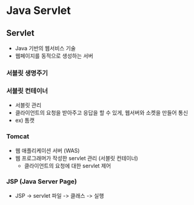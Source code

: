 # Java Servlet

## Servlet
- Java 기반의 웹서비스 기술
- 웹페이지를 동적으로 생성하는 서버

### 서블릿 생명주기

### 서블릿 컨테이너
- 서블릿 관리
- 클라이언트의 요청을 받아주고 응답을 할 수 있게, 웹서버와 소켓을 만들어 통신
- ex) 톰캣

### Tomcat
- 웹 애플리케이션 서버 (WAS)
- 웹 프로그래머가 작성한 servlet 관리 (서블릿 컨테이너)
    - 클라이언트의 요청에 대한 servlet 제어 

### JSP (Java Server Page)
- JSP -> servlet 파일 -> 클래스 -> 실행
